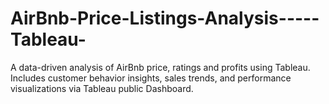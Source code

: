 # AirBnb-Price-Listings-Analysis-----Tableau-
A data-driven analysis of AirBnb price, ratings and profits using Tableau. Includes customer behavior insights, sales trends, and performance visualizations via Tableau public Dashboard.

